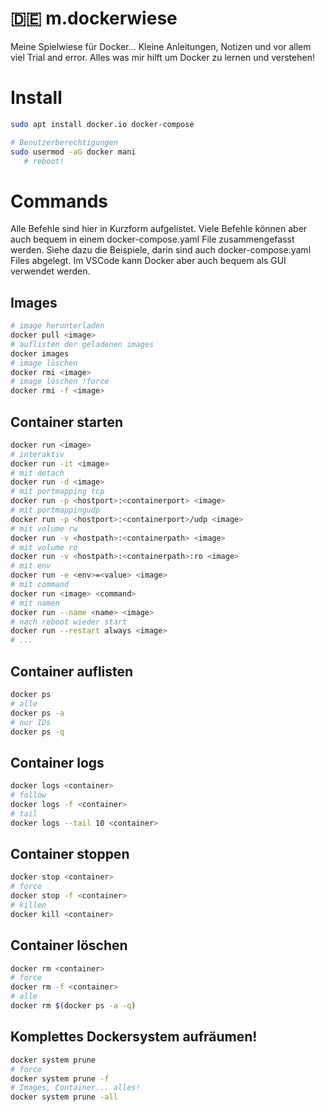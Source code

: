 # 🇩🇪 m.dockerwiese
Meine Spielwiese für Docker... Kleine Anleitungen, Notizen und vor allem viel Trial and error. Alles was mir hilft um Docker zu lernen und verstehen!

# Install
```bash
sudo apt install docker.io docker-compose

# Benutzerberechtigungen
sudo usermod -aG docker mani
   # reboot!
```

# Commands
Alle Befehle sind hier in Kurzform aufgelistet. Viele Befehle können aber auch bequem in einem docker-compose.yaml File zusammengefasst werden. Siehe dazu die Beispiele, darin sind auch docker-compose.yaml Files abgelegt. Im VSCode kann Docker aber auch bequem als GUI verwendet werden.

## Images
```bash
# image herunterladen
docker pull <image>
# auflisten der geladenen images
docker images
# image löschen
docker rmi <image>
# image löschen !force
docker rmi -f <image>
```

## Container starten
```bash
docker run <image>
# interaktiv
docker run -it <image>
# mit detach
docker run -d <image>
# mit portmapping tcp
docker run -p <hostport>:<containerport> <image>
# mit portmappingudp
docker run -p <hostport>:<containerport>/udp <image>
# mit volume rw
docker run -v <hostpath>:<containerpath> <image>
# mit volume ro
docker run -v <hostpath>:<containerpath>:ro <image>
# mit env
docker run -e <env>=<value> <image>
# mit command
docker run <image> <command>
# mit namen
docker run --name <name> <image>
# nach reboot wieder start
docker run --restart always <image>
# ...
```

## Container auflisten
```bash
docker ps
# alle
docker ps -a
# nur IDs
docker ps -q
```

## Container logs
```bash
docker logs <container>
# follow
docker logs -f <container>
# tail
docker logs --tail 10 <container>
```

## Container stoppen
```bash
docker stop <container>
# force
docker stop -f <container>
# killen
docker kill <container>
```

## Container löschen
```bash
docker rm <container>
# force
docker rm -f <container>
# alle
docker rm $(docker ps -a -q)
```

## Komplettes Dockersystem aufräumen!
```bash
docker system prune
# force
docker system prune -f
# Images, Container... alles!
docker system prune -all
```
